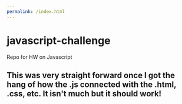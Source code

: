 ```yaml
---
permalink: /index.html
---
```


# javascript-challenge

Repo for HW on Javascript

## This was very straight forward once I got the hang of how the .js connected with the .html, .css, etc. It isn't much but it should work!